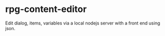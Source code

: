 # rpg-content-editor
Edit dialog, items, variables via a local nodejs server with a front end using json.
